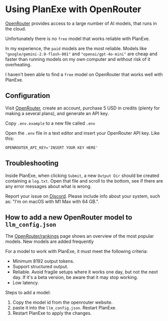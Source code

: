 # Using PlanExe with OpenRouter

[OpenRouter](https://openrouter.ai/) provides access to a large number of AI models, that runs in the cloud.

Unfortunately there is no `free` model that works reliable with PlanExe.

In my experience, the `paid` models are the most reliable. Models like `"google/gemini-2.0-flash-001"` and `"openai/gpt-4o-mini"` are cheap and faster than running models on my own computer and without risk of it overheating.

I haven't been able to find a `free` model on OpenRouter that works well with PlanExe.

## Configuration

Visit [OpenRouter](https://openrouter.ai/), create an account, purchase 5 USD in credits (plenty for making a several plans), and generate an API key.

Copy `.env.example` to a new file called `.env`

Open the `.env` file in a text editor and insert your OpenRouter API key. Like this:

```
OPENROUTER_API_KEY='INSERT YOUR KEY HERE'
```

## Troubleshooting

Inside PlanExe, when clicking `Submit`, a new `Output Dir` should be created containing a `log.txt`. Open that file and scroll to the bottom, see if there are any error messages about what is wrong.

Report your issue on [Discord](https://neoneye.github.io/PlanExe-web/discord). Please include info about your system, such as: "I'm on macOS with M1 Max with 64 GB.".

## How to add a new OpenRouter model to `llm_config.json`

The [OpenRouter/rankings](https://openrouter.ai/rankings) page shows an overview of the most popular models. New models are added frequently

For a model to work with PlanExe, it must meet the following criteria:

- Minimum 8192 output tokens.
- Support structured output.
- Reliable. Avoid fragile setups where it works one day, but not the next day. If it's a beta version, be aware that it may stop working.
- Low latency.

Steps to add a model:

1. Copy the model id from the openrouter website.
2. paste it into the `llm_config.json`. Restart PlanExe.
3. Restart PlanExe to apply the changes.
